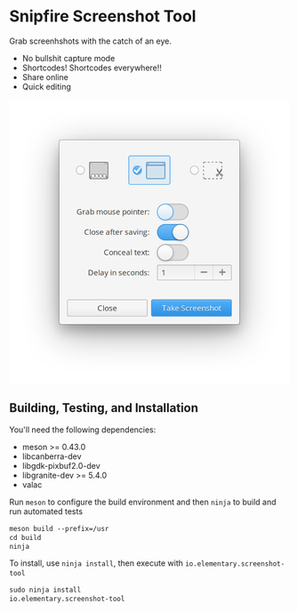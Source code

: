 # Snipfire Screenshot Tool

Grab screenhshots with the catch of an eye.

* No bullshit capture mode
* Shortcodes! Shortcodes everywhere!!
* Share online
* Quick editing

![Screenshot Tool Screenshot](data/screenshot.png?raw=true)

## Building, Testing, and Installation

You'll need the following dependencies:

* meson >= 0.43.0
* libcanberra-dev
* libgdk-pixbuf2.0-dev
* libgranite-dev >= 5.4.0
* valac

Run `meson` to configure the build environment and then `ninja` to build and run automated tests

    meson build --prefix=/usr
    cd build
    ninja

To install, use `ninja install`, then execute with `io.elementary.screenshot-tool`

    sudo ninja install
    io.elementary.screenshot-tool
